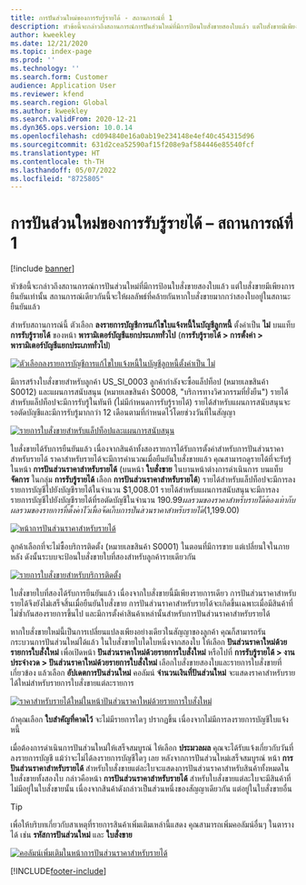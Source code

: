 ```yaml
---
title: การปันส่วนใหม่ของการรับรู้รายได้ - สถานการณ์ที่ 1
description: หัวข้อนี้จะกล่าวถึงสถานการณ์การปันส่วนใหม่ที่มีการป้อนใบสั่งขายสองใบแล้ว แต่ใบสั่งขายมีเพียงการยืนยันเท่านั้น สถานการณ์เดียวกันนี้จะให้ผลลัพธ์ที่คล้ายกันหากใบสั่งขายมากกว่าสองใบอยู่ในสถานะยืนยันแล้ว
author: kweekley
ms.date: 12/21/2020
ms.topic: index-page
ms.prod: ''
ms.technology: ''
ms.search.form: Customer
audience: Application User
ms.reviewer: kfend
ms.search.region: Global
ms.author: kweekley
ms.search.validFrom: 2020-12-21
ms.dyn365.ops.version: 10.0.14
ms.openlocfilehash: cd094840e16a0ab19e234148e4ef40c454315d96
ms.sourcegitcommit: 631d2cea52590af15f208e9af584446e85540fcf
ms.translationtype: HT
ms.contentlocale: th-TH
ms.lasthandoff: 05/07/2022
ms.locfileid: "8725805"
---
```

# <a name="revenue-recognition-reallocation--scenario-1"></a>การปันส่วนใหม่ของการรับรู้รายได้ – สถานการณ์ที่ 1

[!include [banner](../includes/banner.md)]

หัวข้อนี้จะกล่าวถึงสถานการณ์การปันส่วนใหม่ที่มีการป้อนใบสั่งขายสองใบแล้ว แต่ใบสั่งขายมีเพียงการยืนยันเท่านั้น สถานการณ์เดียวกันนี้จะให้ผลลัพธ์ที่คล้ายกันหากใบสั่งขายมากกว่าสองใบอยู่ในสถานะยืนยันแล้ว

สำหรับสถานการณ์นี้ ตัวเลือก **ลงรายการบัญชีการแก้ไขใบแจ้งหนี้ในบัญชีลูกหนี้** ตั้งค่าเป็น **ไม่** บนแท็บ **การรับรู้รายได้** ของหน้า **พารามิเตอร์บัญชีแยกประเภททั่วไป** (**การรับรู้รายได้ \> การตั้งค่า \> พารามิเตอร์บัญชีแยกประเภททั่วไป**)

[![ตัวเลือกลงรายการบัญชีการแก้ไขใบแจ้งหนี้ในบัญชีลูกหนี้ตั้งค่าเป็น ไม่](./media/06_rev-rec-scenarios.png)](./media/06_rev-rec-scenarios.png)

มีการสร้างใบสั่งขายสำหรับลูกค้า US\_SI\_0003 ลูกค้ากําลังจะซื้อแล็ปท็อป (หมายเลขสินค้า S0012) และแผนการสนับสนุน (หมายเลขสินค้า S0008, "บริการทางวิศวกรรมที่ยั่งยืน") รายได้สําหรับแล็ปท็อปจะมีการรับรู้ในทันที (ไม่มีกําหนดการรับรู้รายได้) รายได้สําหรับแผนการสนับสนุนจะรอตัดบัญชีและมีการรับรู้มากกว่า 12 เดือนตามที่กําหนดไว้โดยช่วงวันที่ในสัญญา

[![รายการใบสั่งขายสําหรับแล็ปท็อปและแผนการสนับสนุน](./media/07_rev-rec-scenarios.png)](./media/07_rev-rec-scenarios.png)

ใบสั่งขายได้รับการยืนยันแล้ว เนื่องจากสินค้าทั้งสองรายการได้รับการตั้งค่าสำหรับการปันส่วนราคาสำหรับรายได้ ราคาสำหรับรายได้จะมีการคำนวณเมื่อยืนยันใบสั่งขายแล้ว คุณสามารถดูรายได้ที่จะรับรู้ในหน้า **การปันส่วนราคาสำหรับรายได้** (บนหน้า **ใบสั่งขาย** ในบานหน้าต่างการดำเนินการ บนแท็บ **จัดการ** ในกลุ่ม **การรับรู้รายได้** เลือก **การปันส่วนราคาสำหรับรายได้**) รายได้สําหรับแล็ปท็อปจะมีการลงรายการบัญชีไปยังบัญชีรายได้ในจํานวน $1,008.01 รายได้สําหรับแผนการสนับสนุนจะมีการลงรายการบัญชีไปยังบัญชีรายได้ที่รอตัดบัญชีในจํานวน $190.99 ผลรวมของราคาสำหรับรายได้ต้องเท่ากับผลรวมของรายการที่ตั้งค่าไว้เพื่อจัดเก็บการปันส่วนราคาสำหรับรายได้ ($1,199.00)

[![หน้าการปันส่วนราคาสำหรับรายได้](./media/08_rev-rec-scenarios.png)](./media/08_rev-rec-scenarios.png)

ลูกค้าเลือกที่จะไม่ซื้อบริการติดตั้ง (หมายเลขสินค้า S0001) ในตอนที่มีการขาย แต่เปลี่ยนใจในภายหลัง ดังนั้นระบบจะป้อนใบสั่งขายใบที่สองสําหรับลูกค้ารายเดียวกัน

[![รายการใบสั่งขายสําหรับบริการติดตั้ง](./media/09_rev-rec-scenarios.png)](./media/09_rev-rec-scenarios.png)

ใบสั่งขายใบที่สองได้รับการยืนยันแล้ว เนื่องจากใบสั่งขายนี้มีเพียงรายการเดียว การปันส่วนราคาสำหรับรายได้จึงยังไม่เสร็จสิ้นเมื่อยืนยันใบสั่งขาย การปันส่วนราคาสำหรับรายได้จะเกิดขึ้นเฉพาะเมื่อมีสินค้าที่ไม่ซ้ำกันสองรายการขึ้นไป และมีการตั้งค่าสินค้าเหล่านั้นสําหรับการปันส่วนราคาสำหรับรายได้

หากใบสั่งขายใหม่นี้เป็นการเปลี่ยนแปลงเพียงอย่างเดียวในสัญญาของลูกค้า คุณก็สามารถรันกระบวนการปันส่วนใหม่ได้แล้ว ในใบสั่งขายใบใดใบหนึ่งจากสองใบ ให้เลือก **ปันส่วนราคาใหม่ด้วยรายการใบสั่งใหม่** เพื่อเปิดหน้า **ปันส่วนราคาใหม่ด้วยรายการใบสั่งใหม่** หรือไปที่ **การรับรู้รายได้ \> งานประจำงวด \> ปันส่วนราคาใหม่ด้วยรายการใบสั่งใหม่** เลือกใบสั่งขายสองใบและรายการใบสั่งขายที่เกี่ยวข้อง แล้วเลือก **อัปเดตการปันส่วนใหม่** คอลัมน์ **จำนวนเงินที่ปันส่วนใหม่** จะแสดงราคาสำหรับรายได้ใหม่สําหรับรายการใบสั่งขายแต่ละรายการ

[![ราคาสำหรับรายได้ใหม่ในหน้าปันส่วนราคาใหม่ด้วยรายการใบสั่งใหม่](./media/10_rev-rec-scenarios.png)](./media/10_rev-rec-scenarios.png)

ถ้าคุณเลือก **ใบสําคัญที่คาดไว้** จะไม่มีรายการใดๆ ปรากฏขึ้น เนื่องจากไม่มีการลงรายการบัญชีใบแจ้งหนี้

เมื่อต้องการดําเนินการปันส่วนใหม่ให้เสร็จสมบูรณ์ ให้เลือก **ประมวลผล** คุณจะได้รับแจ้งเกี่ยวกับวันที่ลงรายการบัญชี แม้ว่าจะไม่ได้ลงรายการบัญชีใดๆ เลย หลังจากการปันส่วนใหม่เสร็จสมบูรณ์ หน้า **การปันส่วนราคาสำหรับรายได้** สำหรับใบสั่งขายแต่ละใบจะแสดงการปันส่วนราคาสําหรับสินค้าทั้งหมดในใบสั่งขายทั้งสองใบ กล่าวคือหน้า **การปันส่วนราคาสำหรับรายได้** สำหรับใบสั่งขายแต่ละใบจะมีสินค้าที่ไม่มีอยู่ในใบสั่งขายนั้น เนื่องจากสินค้าดังกล่าวเป็นส่วนหนึ่งของสัญญาเดียวกัน แต่อยู่ในใบสั่งขายอื่น

> [!TIP]
> เพื่อให้บริบทเกี่ยวกับสาเหตุที่รายการสินค้าเพิ่มเติมเหล่านี้แสดง คุณสามารถเพิ่มคอลัมน์อื่นๆ ในตารางได้ เช่น **รหัสการปันส่วนใหม่** และ **ใบสั่งขาย**
> 
> [![คอลัมน์เพิ่มเติมในหน้าการปันส่วนราคาสำหรับรายได้](./media/11_rev-rec-scenarios.png)](./media/11_rev-rec-scenarios.png)


[!INCLUDE[footer-include](../../includes/footer-banner.md)]
